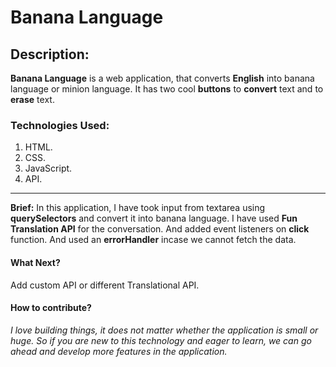 # Banana Language

## Description:
**Banana Language** is a web application, that converts **English** into banana language or minion language. It has two cool **buttons** to **convert** text and to **erase** text.

### Technologies Used:
1) HTML.
2) CSS.
3) JavaScript.
4) API.
***
**Brief:** In this application, I have took input from textarea using **querySelectors** and convert it into banana language. I have used **Fun Translation API** for the conversation. And added event listeners
on **click** function. And used an **errorHandler** incase we cannot fetch the data. 

#### What Next?
Add custom API or different Translational API.

#### How to contribute?

_I love building things, it does not matter whether the application is small or huge. So if you are new to this technology and eager to learn, we can go ahead and develop more features in the application._ 

